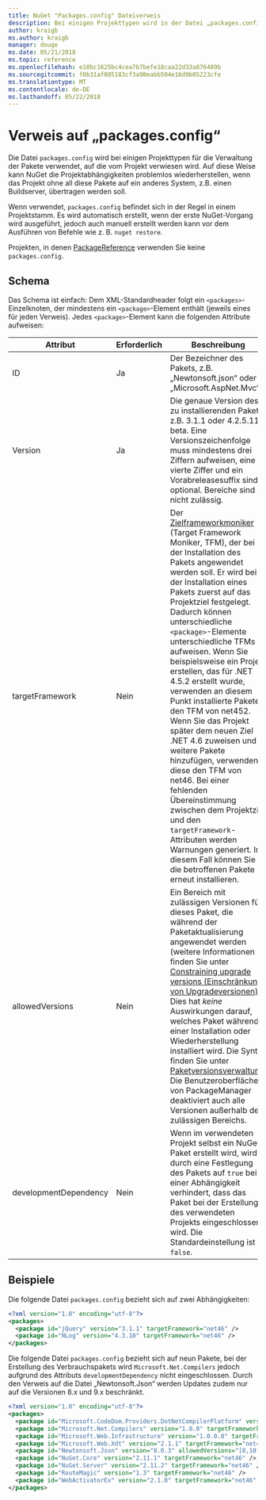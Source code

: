 ```yaml
---
title: NuGet "Packages.config" Dateiverweis
description: Bei einigen Projekttypen wird in der Datei „packages.config“ die Liste der im Projekt verwendeten Pakete verwaltet.
author: kraigb
ms.author: kraigb
manager: douge
ms.date: 05/21/2018
ms.topic: reference
ms.openlocfilehash: e10bc1625bc4cea7b7befe18caa22d33a876489b
ms.sourcegitcommit: f0b31af805183cf3a98eabb504e16d9b05223cfe
ms.translationtype: MT
ms.contentlocale: de-DE
ms.lasthandoff: 05/22/2018
---
```

# <a name="packagesconfig-reference"></a>Verweis auf „packages.config“

Die Datei `packages.config` wird bei einigen Projekttypen für die Verwaltung der Pakete verwendet, auf die vom Projekt verwiesen wird. Auf diese Weise kann NuGet die Projektabhängigkeiten problemlos wiederherstellen, wenn das Projekt ohne all diese Pakete auf ein anderes System, z.B. einen Buildserver, übertragen werden soll.

Wenn verwendet, `packages.config` befindet sich in der Regel in einem Projektstamm. Es wird automatisch erstellt, wenn der erste NuGet-Vorgang wird ausgeführt, jedoch auch manuell erstellt werden kann vor dem Ausführen von Befehle wie z. B. `nuget restore`.

Projekten, in denen [PackageReference](../consume-packages/Package-References-in-Project-Files.md) verwenden Sie keine `packages.config`.

## <a name="schema"></a>Schema

Das Schema ist einfach: Dem XML-Standardheader folgt ein `<packages>`-Einzelknoten, der mindestens ein `<package>`-Element enthält (jeweils eines für jeden Verweis). Jedes `<package>`-Element kann die folgenden Attribute aufweisen:

| Attribut | Erforderlich | Beschreibung |
| --- | --- | --- |
| ID | Ja | Der Bezeichner des Pakets, z.B. „Newtonsoft.json“ oder „Microsoft.AspNet.Mvc“. | 
| Version | Ja | Die genaue Version des zu installierenden Pakets, z.B. 3.1.1 oder 4.2.5.11-beta. Eine Versionszeichenfolge muss mindestens drei Ziffern aufweisen, eine vierte Ziffer und ein Vorabreleasesuffix sind optional. Bereiche sind nicht zulässig. | 
| targetFramework | Nein | Der [Zielframeworkmoniker](target-frameworks.md) (Target Framework Moniker, TFM), der bei der Installation des Pakets angewendet werden soll. Er wird bei der Installation eines Pakets zuerst auf das Projektziel festgelegt. Dadurch können unterschiedliche `<package>`-Elemente unterschiedliche TFMs aufweisen. Wenn Sie beispielsweise ein Projekt erstellen, das für .NET 4.5.2 erstellt wurde, verwenden an diesem Punkt installierte Pakete den TFM von net452. Wenn Sie das Projekt später dem neuen Ziel .NET 4.6 zuweisen und weitere Pakete hinzufügen, verwenden diese den TFM von net46. Bei einer fehlenden Übereinstimmung zwischen dem Projektziel und den `targetFramework`-Attributen werden Warnungen generiert. In diesem Fall können Sie die betroffenen Pakete erneut installieren. | 
| allowedVersions | Nein | Ein Bereich mit zulässigen Versionen für dieses Paket, die während der Paketaktualisierung angewendet werden (weitere Informationen finden Sie unter [Constraining upgrade versions (Einschränkung von Upgradeversionen)](../consume-packages/reinstalling-and-updating-packages.md#constraining-upgrade-versions)). Dies hat *keine* Auswirkungen darauf, welches Paket während einer Installation oder Wiederherstellung installiert wird. Die Syntax finden Sie unter [Paketversionsverwaltung](../reference/package-versioning.md#version-ranges-and-wildcards). Die Benutzeroberfläche von PackageManager deaktiviert auch alle Versionen außerhalb des zulässigen Bereichs. | 
| developmentDependency | Nein | Wenn im verwendeten Projekt selbst ein NuGet-Paket erstellt wird, wird durch eine Festlegung des Pakets auf `true` bei einer Abhängigkeit verhindert, dass das Paket bei der Erstellung des verwendeten Projekts eingeschlossen wird. Die Standardeinstellung ist `false`. | 

## <a name="examples"></a>Beispiele

Die folgende Datei `packages.config` bezieht sich auf zwei Abhängigkeiten:

```xml
<?xml version="1.0" encoding="utf-8"?>
<packages>
  <package id="jQuery" version="3.1.1" targetFramework="net46" />
  <package id="NLog" version="4.3.10" targetFramework="net46" />
</packages>
```

Die folgende Datei `packages.config` bezieht sich auf neun Pakete, bei der Erstellung des Verbrauchspakets wird `Microsoft.Net.Compilers` jedoch aufgrund des Attributs `developmentDependency` nicht eingeschlossen. Durch den Verweis auf die Datei „Newtonsoft.Json“ werden Updates zudem nur auf die Versionen 8.x und 9.x beschränkt.

```xml
<?xml version="1.0" encoding="utf-8"?>
<packages>
  <package id="Microsoft.CodeDom.Providers.DotNetCompilerPlatform" version="1.0.0" targetFramework="net46" />
  <package id="Microsoft.Net.Compilers" version="1.0.0" targetFramework="net46" developmentDependency="true" />
  <package id="Microsoft.Web.Infrastructure" version="1.0.0.0" targetFramework="net46" />
  <package id="Microsoft.Web.Xdt" version="2.1.1" targetFramework="net46" />
  <package id="Newtonsoft.Json" version="8.0.3" allowedVersions="[8,10)" targetFramework="net46" />
  <package id="NuGet.Core" version="2.11.1" targetFramework="net46" />
  <package id="NuGet.Server" version="2.11.2" targetFramework="net46" />
  <package id="RouteMagic" version="1.3" targetFramework="net46" />
  <package id="WebActivatorEx" version="2.1.0" targetFramework="net46" />
</packages>
```
